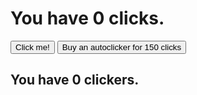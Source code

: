 <html>
<head>
</head>
<body>
  <h1>You have <span id="clicks">0</span> clicks.</h1>
  <button type="button" onclick="addClicks(1)">Click me!</button>
  <button type="button" onclick="buyClickers(1)">Buy an autoclicker for <span id="clickerCost">150</span> clicks</button>
  <h2>You have <span id=clickers>0</span> clickers.</h2>
  <script>

     var clicks = 0;
    
    var clickerCost = 150;
    
    var clickers = 0;
    
    function buyClickers(amount) {
      if (clicks >= clickerCost) {
       clicks = clicks - clickerCost;
       clickers = clickers + 1
       clickerCost = clickerCost * 1.05;
      
    
      document.getElementById("clicks").innerHTML = clicks;
      document.getElementById("clickerCost").innerHTML = Math.round(clickerCost);
      document.getElementById("clickers").innerHTML = clickers;
    }
 
 }
    
    function addClicks(amount) {
      clicks = clicks + amount;
      document.getElementById("clicks").innerHTML = clicks;
   }
    
    setInterval(function() {
     clicks = clicks + clickers
     document.getElementById("clicks").innerHTML = Math.round(clicks);
    }, 1000)  //1000ms is 1 second
 </script>
</body>
</html>
